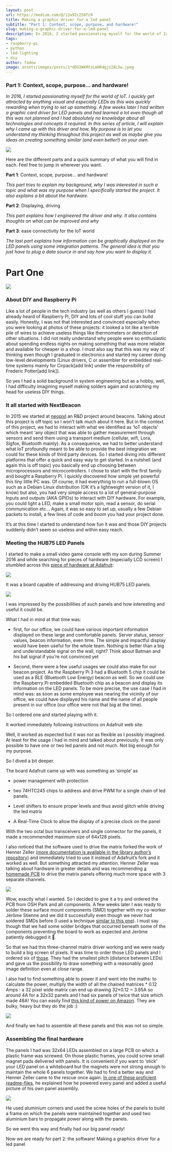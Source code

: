 ```yaml
---
layout: post
url: https://medium.com/@/13a92c258fc9
title: Making a graphic driver for a led panel
subtitle: "Part 1: Context, scope, purpose… and hardware!"
slug: making-a-graphic-driver-for-a-led-panel
description: In 2016, I started passionating myself for the world of IoT. I quickly get attracted by anything visual and especially LEDs as this was quickly rewarding when trying to set up something.
tags:
- raspberry-pi
- python
- led-lighting
- diy
author: fadew
image: assets/images/posts/1*dDG1WkMYzLeHR4gjz28L5w.jpeg
---
```


### Part 1: Context, scope, purpose… and hardware!

*In 2016, I started passionating myself for the world of IoT. I quickly get attracted by anything visual and especially LEDs as this was quickly rewarding when trying to set up something. A few weeks later I had written a graphic card driver for LED panels and had learned a lot even though all this was not planned and I had absolutely no knowledge about all technologies and concepts it required. In this series of article, I will explain why I came up with this driver and how. My purpose is to let you understand my thinking throughout this project as well as maybe give you ideas on creating something similar (and even better!) on your own.*

![](/assets/images/posts/1*h9-6Ozc9AG-2rm7BMqnsQw.jpg)

Here are the different parts and a quick summary of what you will find in each. Feel free to jump in wherever you want.

**Part 1**: Context, scope, purpose… and hardware!

*This part tries to explain my background, why I was interested in such a topic and what was my purpose when I specifically started the project. It also explains a bit about the hardware.*

**Part 2**: Displaying, driving

*This part explains how I engineered the driver and why. It also contains thoughts on what can be improved and why*

**Part 3**: ease connectivity for the IoT world

*The last part explains how information can be graphically displayed on the LED panels using some integration patterns. The general idea is that you just have to plug a data source in and say how you want to display it.*

# Part One

![](/assets/images/posts/1*gP6egV2nORBa1mjW_5MIcg.jpg)

### About DIY and Raspberry Pi

Like a lot of people in the tech industry (as well as others I guess) I had already heard of Raspberry Pi, DIY and lots of cool stuff you can build easily. Honestly, I was not that interested and convinced especially when you were looking at photos of these projects: it looked a lot like a terrible pile of wires to achieve useless things like thermometers or detection of other situations. I did not really understand why people were so enthusiastic about spending endless nights on making something that was more reliable and available for cheaper in a shop. I must also say that this was my way of thinking even though I graduated in electronics and started my career doing low-level developments (Linux drivers, C or assembler for embedded real-time systems mainly for Cirpack[add link] under the responsibility of Frederic Potter[add link]).

So yes I had a solid background in system engineering but as a hobby, well, I had difficulty imagining myself making solders again and scratching my head for useless DIY things.

### It all started with NextBeacon

In 2015 we started at [neopixl](http://neopixl.com/) an R&D project around beacons. Talking about this project is off topic so I won’t talk much about it here. But in the context of this project, we had to interact with what we identified as ‘IoT objects’ which meant ‘any object that was able to gather measurement through sensors and send them using a transport medium (cellular, wifi, Lora, Sigfox, Bluetooth mainly). As a consequence, we had to better understand what IoT profoundly meant to be able to provide the best integration we could for these kinds of third party devices. So I started diving into different platforms that offer a quick and easy way to get started. In a nutshell (and again this is off topic) you basically end up choosing between microprocessors and microcontrollers. I chose to start with the first family and bought a Raspberry Pi. I quickly discovered how simple yet powerful this tiny little PC was. Of course, it had everything to run a full-blown OS such as a Debian Linux distribution (OK it’s a lightweight version of it, I know) but also, you had very simple access to a lot of general-purpose Inputs and outputs (AKA GPIOs) to interact with DIY hardware. For example, you could light a LED, make a small motor spin, read a sensor, do serial communication etc… Again, it was so easy to set up, usually a few Debian packets to install, a few lines of code and *boom* you had your project done.

It’s at this time I started to understand how fun it was and those DIY projects suddenly didn’t seem so useless and within easy reach.

### Meeting the HUB75 LED Panels

I started to make a small video game console with my son during Summer 2016 and while searching for pieces of hardware (especially LCD screen) I stumbled across this [piece of hardware at Adafruit](https://www.adafruit.com/product/2345):

![](/assets/images/posts/1*s37sO49r1neHOOssiHCeuw.jpg)

It was a board capable of addressing and driving HUB75 LED panels.

![](/assets/images/posts/1*JcoBKZHyIa8DTywuoYn1yQ.jpg)

I was impressed by the possibilities of such panels and how interesting and useful it could be.

What I had in mind at that time was:

* first, for our office, we could have various important information displayed on these large and comfortable panels. Server status, sensor values, beacon information, even time. The simple and impactful display would have been useful for the whole team. Nothing is better than a big and understandable signal on the wall, right? Think about Batman and his bat signal if you’re not convinced yet

* Second, there were a few useful usages we could also make for our beacon project. As the Raspberry Pi 3 had a Bluetooth 5 chip it could be used as a BLE (Bluetooth Low Energy) beacon as well. So we could use the Raspberry Pi embedded Bluetooth chip as a beacon and display its information on the LED panels. To be more precise, the use case I had in mind was: as soon as some employee was nearing the vicinity of our office, we could have displayed his name and the name of all people present in our office (our office were not that big at the time).

So I ordered one and started playing with it.

It worked immediately following instructions on Adafruit web site.

Well, it worked as expected but it was not as flexible as I possibly imagined. At least for the usage I had in mind and talked about previously. It was only possible to have one or two led panels and not much. Not big enough for my purpose.

So I dived a bit deeper.

The board Adafruit came up with was something as ‘simple’ as

* power management with protection

* two 74HTC245 chips to address and drive PWM for a single chain of led panels.

* Level shifters to ensure proper levels and thus avoid glitch while driving the led matrix

* A Real-Time Clock to allow the display of a precise clock on the panel

With the two octal bus transceivers and single connector for the panels, it made a recommended maximum size of 64x128 pixels.

I also noticed that the software used to drive the matrix forked the work of Henner Zeller ([more documentation is available in the library author’s repository](https://github.com/hzeller/rpi-rgb-led-matrix/tree/master/bindings/python)) and immediately tried to use it instead of Adafruit’s fork and it worked as well. But something attracted my attention. Henner Zeller was talking about hardware in greater details and was recommending [a homemade PCB](https://github.com/hzeller/rpi-rgb-led-matrix/tree/master/adapter/active-3) to drive the matrix panels offering much more space with 3 separate channels.

![](/assets/images/posts/1*yHsA2J5dlP_rrkcogkC4hg.jpg)

Wow, exactly what I wanted. So I decided to give it a try and ordered the PCB from OSH Park and all components. A few weeks later I was ready to solder these surface mount components (SMD) together with my co-worker Jérôme Stienne and we did it successfully even though we never had soldered SMDs before (I used a technique [similar to this one](https://www.sparkfun.com/tutorials/96)). I must say though that we had some solder bridges that occurred beneath some of the components preventing the board to work as expected and Jerôme patiently debugged it 👏.

So that we had this three-channel matrix driver working and we were ready to build a big screen of pixels. It was time to order those LED panels and I ordered six of [those](https://www.adafruit.com/product/2279). They had the smallest pitch (distance between LEDs) and gave us the possibility to draw something with a reasonably good image definition even at close range.

I also had to find something able to power it and went into the maths: to calculate the power, multiply the width of all the chained matrices * 0.12 Amps : a 32 pixel wide matrix can end up drawing 32*0.12 = 3.85A so around 4A for a 32x32 panels and I had six panels of twice that size which made 48A! You can easily find [this kind of power on Amazon](https://www.amazon.fr/gp/product/B00RMCE3LG). They are bulky, heavy but they do the job :)

![](/assets/images/posts/1*kw994lAS_umsUyfv-eyYiQ.jpg)

And finally we had to assemble all these panels and this was not so simple.

### Assembling the final hardware

The panels I had was 32x64 LEDs assembled on a large PCB on which a plastic frame was screwed. On those plastic frames, you could screw small magnet pads delivered with panels. It is convenient if you want to ‘stick’ your LED panel on a whiteboard but the magnets were not strong enough to maintain the whole 6 panels together. We had to find a better way and Henner Zeller came to the rescue once again. [In one of these proficient readme-files](https://github.com/hzeller/rpi-rgb-led-matrix/blob/master/wiring.md#a-word-about-power), he explained how he powered every panel and added a useful picture of his own panel assembly.

![](/assets/images/posts/1*gJn0U-lniMiHnsQCOcgC1Q.jpg)

He used aluminium corners and used the screw holes of the panels to build a frame on which the panels were maintained together and used two aluminium bars to propagate power along with the panels.

So we went this way and finally had our big panel ready!

Now we are ready for part 2: the software! Making a graphics driver for a led panel


